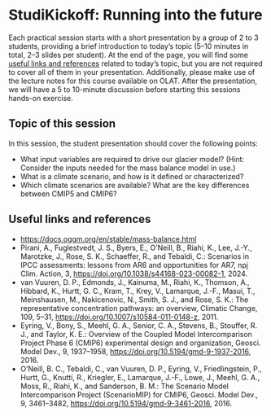 # StudiKickoff: Running into the future

Each practical session starts with a short presentation by a group of 2 to 3 students, providing a brief introduction to today’s topic (5–10 minutes in total, 2–3 slides per student). At the end of the page, you will find some [useful links and references](#useful-links-and-references) related to today’s topic, but you are not required to cover all of them in your presentation. Additionally, please make use of the lecture notes for this course available on OLAT. After the presentation, we will have a 5 to 10-minute discussion before starting this sessions hands-on exercise.

## Topic of this session

In this session, the student presentation should cover the following points:
- What input variables are required to drive our glacier model? (Hint: Consider the inputs needed for the mass balance model in use.)
- What is a climate scenario, and how is it defined or characterized?
- Which climate scenarios are available? What are the key differences between CMIP5 and CMIP6?

## Useful links and references

- https://docs.oggm.org/en/stable/mass-balance.html
- Pirani, A., Fuglestvedt, J. S., Byers, E., O’Neill, B., Riahi, K., Lee, J.-Y., Marotzke, J., Rose, S. K., Schaeffer, R., and Tebaldi, C.: Scenarios in IPCC assessments: lessons from AR6 and opportunities for AR7, npj Clim. Action, 3, https://doi.org/10.1038/s44168-023-00082-1, 2024.
- van Vuuren, D. P., Edmonds, J., Kainuma, M., Riahi, K., Thomson, A., Hibbard, K., Hurtt, G. C., Kram, T., Krey, V., Lamarque, J.-F., Masui, T., Meinshausen, M., Nakicenovic, N., Smith, S. J., and Rose, S. K.: The representative concentration pathways: an overview, Climatic Change, 109, 5–31, https://doi.org/10.1007/s10584-011-0148-z, 2011.
- Eyring, V., Bony, S., Meehl, G. A., Senior, C. A., Stevens, B., Stouffer, R. J., and Taylor, K. E.: Overview of the Coupled Model Intercomparison Project Phase 6 (CMIP6) experimental design and organization, Geosci. Model Dev., 9, 1937–1958, https://doi.org/10.5194/gmd-9-1937-2016, 2016.
- O’Neill, B. C., Tebaldi, C., van Vuuren, D. P., Eyring, V., Friedlingstein, P., Hurtt, G., Knutti, R., Kriegler, E., Lamarque, J.-F., Lowe, J., Meehl, G. A., Moss, R., Riahi, K., and Sanderson, B. M.: The Scenario Model Intercomparison Project (ScenarioMIP) for CMIP6, Geosci. Model Dev., 9, 3461–3482, https://doi.org/10.5194/gmd-9-3461-2016, 2016.
